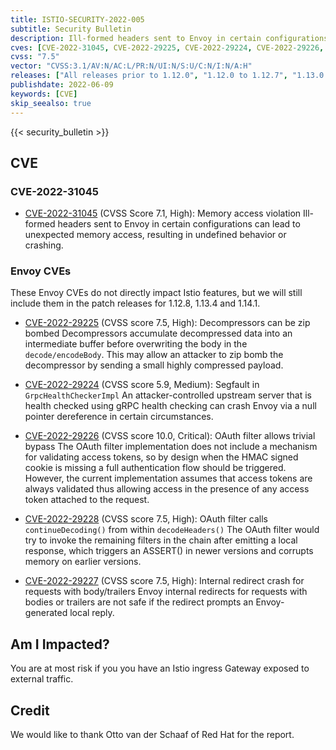 ```yaml
---
title: ISTIO-SECURITY-2022-005
subtitle: Security Bulletin
description: Ill-formed headers sent to Envoy in certain configurations can lead to unexpected memory access resulting in undefined behavior or crashing.
cves: [CVE-2022-31045, CVE-2022-29225, CVE-2022-29224, CVE-2022-29226, CVE-2022-29228, CVE-2022-29227]
cvss: "7.5"
vector: "CVSS:3.1/AV:N/AC:L/PR:N/UI:N/S:U/C:N/I:N/A:H"
releases: ["All releases prior to 1.12.0", "1.12.0 to 1.12.7", "1.13.0 to 1.13.4", "1.14.0"]
publishdate: 2022-06-09
keywords: [CVE]
skip_seealso: true
---
```


{{< security_bulletin >}}

## CVE

### CVE-2022-31045

- [CVE-2022-31045](https://github.com/istio/istio/security/advisories/GHSA-xwx5-5c9g-x68x) (CVSS Score 7.1, High): Memory access violation
Ill-formed headers sent to Envoy in certain configurations can lead to unexpected memory access, resulting in undefined behavior or crashing.

### Envoy CVEs

These Envoy CVEs do not directly impact Istio features, but we will still include them in the patch releases for 1.12.8, 1.13.4 and 1.14.1.

- [CVE-2022-29225](https://github.com/envoyproxy/envoy/security/advisories/GHSA-75hv-2jjj-89hh) (CVSS score 7.5, High): Decompressors can be zip bombed
Decompressors accumulate decompressed data into an intermediate buffer before overwriting the body in the `decode/encodeBody`. This may allow an attacker to zip bomb the decompressor by sending a small highly compressed payload.

- [CVE-2022-29224](https://github.com/envoyproxy/envoy/security/advisories/GHSA-m4j9-86g3-8f49) (CVSS score 5.9, Medium): Segfault in `GrpcHealthCheckerImpl`
An attacker-controlled upstream server that is health checked using gRPC health checking can crash Envoy via a null pointer dereference in certain circumstances.

- [CVE-2022-29226](https://github.com/envoyproxy/envoy/security/advisories/GHSA-h45c-2f94-prxh) (CVSS score 10.0, Critical): OAuth filter allows trivial bypass
The OAuth filter implementation does not include a mechanism for validating access tokens, so by design when the HMAC signed cookie is missing a full authentication flow should be triggered. However, the current implementation assumes that access tokens are always validated thus allowing access in the presence of any access token attached to the request.

- [CVE-2022-29228](https://github.com/envoyproxy/envoy/security/advisories/GHSA-rww6-8h7g-8jf6) (CVSS score 7.5, High): OAuth filter calls `continueDecoding()` from within `decodeHeaders()`
The OAuth filter would try to invoke the remaining filters in the chain after emitting a local response, which triggers an ASSERT() in newer versions and corrupts memory on earlier versions.

- [CVE-2022-29227](https://github.com/envoyproxy/envoy/security/advisories/GHSA-rm2p-qvf6-pvr6) (CVSS score 7.5, High): Internal redirect crash for requests with body/trailers
Envoy internal redirects for requests with bodies or trailers are not safe if the redirect prompts an Envoy-generated local reply.

## Am I Impacted?

You are at most risk if you you have an Istio ingress Gateway exposed to external traffic.

## Credit

We would like to thank Otto van der Schaaf of Red Hat for the report.
